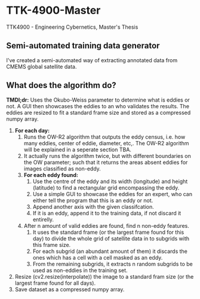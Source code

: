 # TTK-4900-Master
TTK4900 - Engineering Cybernetics, Master's Thesis


## Semi-automated training data generator

I've created a semi-automated way of extracting annotated data from CMEMS global satellite data. 

## What does the algorithm do?
**TMDI;dr:** Uses the Okubo-Weiss parameter to determine what is eddies or not. A GUI then showcases the eddies to an who validates the results. The eddies are resized to fit a standard frame size and stored as a compressed numpy array.


1. **For each day:** 
    1. Runs the OW-R2 algorithm that outputs the eddy census, i.e. how many eddies, center of eddie, diameter, etc,. The OW-R2 algorithm will be explained in a seperate section TBA. 
    1. It actually runs the algorithm twice, but with different boundaries on the OW parameter; such that it returns the areas absent eddies for images classified as non-eddy.
    1. **For each eddy found:**
        1. Use the centre of the eddy and its width (longitude) and height (latitude) to find a rectangular grid encompassing the eddy.
        1. Use a simple GUI to showcase the eddies for an expert, who can either tell the program that this is an eddy or not.
        1. Append another axis with the given classifcation.
        1. If it is an eddy, append it to the training data, if not discard it entirelly.
    1. After n amount of valid eddies are found, find n non-eddy features.
        1. It uses the standard frame (or the largest frame found for this day) to divide the whole grid of satellite data in to subgrids with this frame size.
        1. For each subgrid (an abundant amount of them) it discards the ones which has a cell with a cell masked as an eddy.
        1. From the remaining subgrids, it extracts n random subgrids to be used as non-eddies in the training set.
2. Resize (cv2.resize(interpolate)) the image to a standard fram size (or the largest frame found for all days).
3. Save dataset as a compressed numpy array.
  

 
